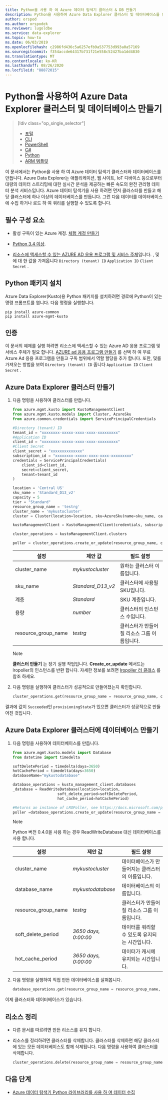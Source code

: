 ```yaml
---
title: Python을 사용 하 여 Azure 데이터 탐색기 클러스터 & DB 만들기
description: Python을 사용하여 Azure Data Explorer 클러스터 및 데이터베이스를 만드는 방법을 알아봅니다.
author: orspod
ms.author: orspodek
ms.reviewer: lugoldbe
ms.service: data-explorer
ms.topic: how-to
ms.date: 06/03/2019
ms.openlocfilehash: c2986fd436c5a6257efb9a537753d993a0a57169
ms.sourcegitcommit: f354accde64317b731f21e558c52427ba1dd4830
ms.translationtype: MT
ms.contentlocale: ko-KR
ms.lasthandoff: 08/26/2020
ms.locfileid: "88872015"
---
```

# <a name="create-an-azure-data-explorer-cluster-and-database-by-using-python"></a>Python을 사용하여 Azure Data Explorer 클러스터 및 데이터베이스 만들기

> [!div class="op_single_selector"]
> * [포털](create-cluster-database-portal.md)
> * [CLI](create-cluster-database-cli.md)
> * [PowerShell](create-cluster-database-powershell.md)
> * [C#](create-cluster-database-csharp.md)
> * [Python](create-cluster-database-python.md)
> * [ARM 템플릿](create-cluster-database-resource-manager.md)

이 문서에서는 Python을 사용 하 여 Azure 데이터 탐색기 클러스터와 데이터베이스를 만듭니다. Azure Data Explorer는 애플리케이션, 웹 사이트, IoT 디바이스 등으로부터 대량의 데이터 스트리밍에 대한 실시간 분석을 제공하는 빠른 속도의 완전 관리형 데이터 분석 서비스입니다. Azure 데이터 탐색기을 사용 하려면 먼저 클러스터를 만들고 해당 클러스터에 하나 이상의 데이터베이스를 만듭니다. 그런 다음 데이터를 데이터베이스에 수집 하거나 로드 하 여 쿼리를 실행할 수 있도록 합니다.

## <a name="prerequisites"></a>필수 구성 요소

* 활성 구독이 있는 Azure 계정. [체험 계정 만들기](https://azure.microsoft.com/free/?ref=microsoft.com&utm_source=microsoft.com&utm_medium=docs&utm_campaign=visualstudio)

* [Python 3.4 이상](https://www.python.org/downloads/).

* [리소스에 액세스할 수 있는 AZURE AD 응용 프로그램 및 서비스 주체](https://docs.microsoft.com/azure/active-directory/develop/howto-create-service-principal-portal)입니다. , 및에 대 한 값을 가져옵니다 `Directory (tenant) ID` `Application ID` `Client Secret` .

## <a name="install-python-package"></a>Python 패키지 설치

Azure Data Explorer(Kusto)용 Python 패키지를 설치하려면 경로에 Python이 있는 명령 프롬프트를 엽니다. 다음 명령을 실행합니다.

```
pip install azure-common
pip install azure-mgmt-kusto
```
## <a name="authentication"></a>인증
이 문서의 예제를 실행 하려면 리소스에 액세스할 수 있는 Azure AD 응용 프로그램 및 서비스 주체가 필요 합니다. [AZURE ad 응용 프로그램 만들기](https://docs.microsoft.com/azure/active-directory/develop/howto-create-service-principal-portal) 를 선택 하 여 무료 Azure Ad 응용 프로그램을 만들고 구독 범위에서 역할 할당을 추가 합니다. 또한, 및를 가져오는 방법을 보여 `Directory (tenant) ID` 줍니다 `Application ID` `Client Secret` .

## <a name="create-the-azure-data-explorer-cluster"></a>Azure Data Explorer 클러스터 만들기

1. 다음 명령을 사용하여 클러스터를 만듭니다.

    ```Python
    from azure.mgmt.kusto import KustoManagementClient
    from azure.mgmt.kusto.models import Cluster, AzureSku
    from azure.common.credentials import ServicePrincipalCredentials

    #Directory (tenant) ID
    tenant_id = "xxxxxxxx-xxxxx-xxxx-xxxx-xxxxxxxxx"
    #Application ID
    client_id = "xxxxxxxx-xxxxx-xxxx-xxxx-xxxxxxxxx"
    #Client Secret
    client_secret = "xxxxxxxxxxxxxx"
    subscription_id = "xxxxxxxx-xxxxx-xxxx-xxxx-xxxxxxxxx"
    credentials = ServicePrincipalCredentials(
        client_id=client_id,
        secret=client_secret,
        tenant=tenant_id
    )

    location = 'Central US'
    sku_name = 'Standard_D13_v2'
    capacity = 5
    tier = "Standard"
    resource_group_name = 'testrg'
    cluster_name = 'mykustocluster'
    cluster = Cluster(location=location, sku=AzureSku(name=sku_name, capacity=capacity, tier=tier))
    
    kustoManagementClient = KustoManagementClient(credentials, subscription_id)
    
    cluster_operations = kustoManagementClient.clusters
    
    poller = cluster_operations.create_or_update(resource_group_name, cluster_name, cluster)
    ```

   |**설정** | **제안 값** | **필드 설명**|
   |---|---|---|
   | cluster_name | *mykustocluster* | 원하는 클러스터 이름입니다.|
   | sku_name | *Standard_D13_v2* | 클러스터에 사용될 SKU입니다. |
   | 계층 | *Standard* | SKU 계층입니다. |
   | 용량 | *number* | 클러스터의 인스턴스 수입니다. |
   | resource_group_name | *testrg* | 클러스터가 만들어질 리소스 그룹 이름입니다. |

    > [!NOTE]
    > **클러스터 만들기** 는 장기 실행 작업입니다. **Create_or_update** 메서드는 lropoller의 인스턴스를 반환 합니다. 자세한 정보를 보려면 [lropoller 러 클래스](/python/api/msrest/msrest.polling.lropoller?view=azure-python) 를 참조 하세요.

1. 다음 명령을 실행하여 클러스터가 성공적으로 만들어졌는지 확인합니다.

    ```Python
    cluster_operations.get(resource_group_name = resource_group_name, cluster_name= clusterName, custom_headers=None, raw=False)
    ```

결과에 값이 `Succeeded`인 `provisioningState`가 있으면 클러스터가 성공적으로 만들어진 것입니다.

## <a name="create-the-database-in-the-azure-data-explorer-cluster"></a>Azure Data Explorer 클러스터에 데이터베이스 만들기

1. 다음 명령을 사용하여 데이터베이스를 만듭니다.

    ```Python
    from azure.mgmt.kusto.models import Database
    from datetime import timedelta
    
    softDeletePeriod = timedelta(days=3650)
    hotCachePeriod = timedelta(days=3650)
    databaseName="mykustodatabase"
    
    database_operations = kusto_management_client.databases 
    _database = ReadWriteDatabase(location=location,
                        soft_delete_period=softDeletePeriod,
                        hot_cache_period=hotCachePeriod)
    
    #Returns an instance of LROPoller, see https://docs.microsoft.com/python/api/msrest/msrest.polling.lropoller?view=azure-python
    poller =database_operations.create_or_update(resource_group_name = resource_group_name, cluster_name = clusterName, database_name = databaseName, parameters = _database)
    ```

    > [!NOTE]
    > Python 버전 0.4.0을 사용 하는 경우 ReadWriteDatabase 대신 데이터베이스를 사용 합니다.

   |**설정** | **제안 값** | **필드 설명**|
   |---|---|---|
   | cluster_name | *mykustocluster* | 데이터베이스가 만들어지는 클러스터의 이름입니다.|
   | database_name | *mykustodatabase* | 데이터베이스의 이름입니다.|
   | resource_group_name | *testrg* | 클러스터가 만들어질 리소스 그룹 이름입니다. |
   | soft_delete_period | *3650 days, 0:00:00* | 데이터를 쿼리할 수 있도록 유지되는 시간입니다. |
   | hot_cache_period | *3650 days, 0:00:00* | 데이터가 캐시에 유지되는 시간입니다. |

1. 다음 명령을 실행하여 직접 만든 데이터베이스를 살펴봅니다.

    ```Python
    database_operations.get(resource_group_name = resource_group_name, cluster_name = clusterName, database_name = databaseName)
    ```

이제 클러스터와 데이터베이스가 있습니다.

## <a name="clean-up-resources"></a>리소스 정리

* 다른 문서를 따르려면 만든 리소스를 유지 합니다.
* 리소스를 정리하려면 클러스터를 삭제합니다. 클러스터를 삭제하면 해당 클러스터에 있는 모든 데이터베이스도 함께 삭제됩니다. 다음 명령을 사용하여 클러스터를 삭제합니다.

    ```Python
    cluster_operations.delete(resource_group_name = resource_group_name, cluster_name = clusterName)
    ```

## <a name="next-steps"></a>다음 단계

* [Azure 데이터 탐색기 Python 라이브러리를 사용 하 여 데이터 수집](python-ingest-data.md)
